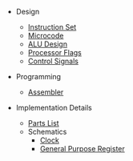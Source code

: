 - Design
  - [Instruction Set](instruction_set.md)
  - [Microcode](microcode.md)
  - [ALU Design](alu_design.md)
  - [Processor Flags](processor_flags.md)
  - [Control Signals](control_signals.md)

- Programming
  - [Assembler](assembler.md)

- Implementation Details
  - [Parts List](parts_list.md)
  - Schematics
    - [Clock](schematics/clock.md)
    - [General Purpose Register](schematics/register.md)
